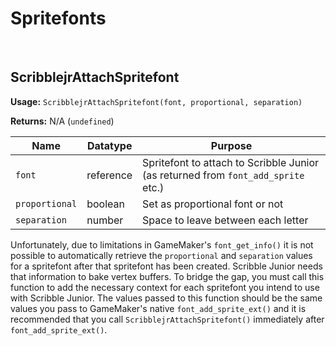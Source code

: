 # Spritefonts

&nbsp;

## ScribblejrAttachSpritefont

**Usage:** `ScribblejrAttachSpritefont(font, proportional, separation)`

**Returns:** N/A (`undefined`)

|Name          |Datatype |Purpose                                                                          |
|--------------|---------|---------------------------------------------------------------------------------|
|`font`        |reference|Spritefont to attach to Scribble Junior (as returned from `font_add_sprite` etc.)|
|`proportional`|boolean  |Set as proportional font or not                                                  |
|`separation`  |number   |Space to leave between each letter                                               |

Unfortunately, due to limitations in GameMaker's `font_get_info()` it is not possible to automatically retrieve the `proportional` and `separation` values for a spritefont after that spritefont has been created. Scribble Junior needs that information to bake vertex buffers. To bridge the gap, you must call this function to add the necessary context for each spritefont you intend to use with Scribble Junior. The values passed to this function should be the same values you pass to GameMaker's native `font_add_sprite_ext()` and it is recommended that you call `ScribblejrAttachSpritefont()` immediately after `font_add_sprite_ext()`.
